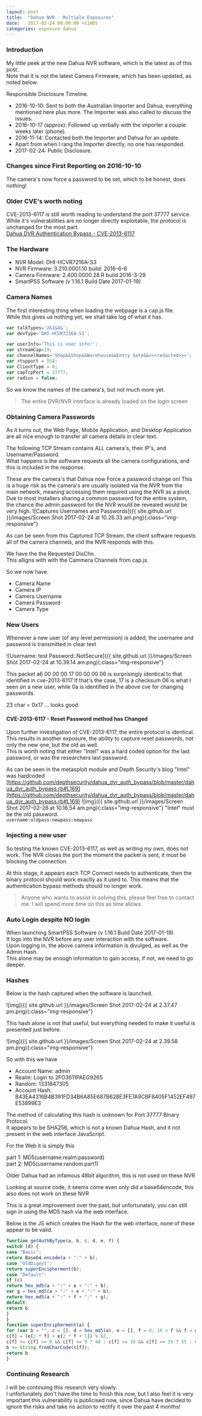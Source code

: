 ```yaml
---
layout: post
title:  "Dahua NVR - Multiple Exposures"
date:   2017-02-24 08:00:00 +11005
categories: exposure dahua
---
```


### Introduction

My little peek at the new Dahua NVR software, which is the latest as of this post.  
Note that it is not the latest Camera Firmware, which has been updated, as noted below.

Responsible Disclosure Timeline.  
- 2016-10-10: Sent to both the Australian Importer and Dahua, everything mentioned here plus more.  The Importer was also called to discuss the issues.
- 2016-10-17 (approx): Followed up verbally with the importer a couple weeks later (phone).
- 2016-11-14: Contacted both the Importer and Dahua for an update.
- Apart from when I rang the Importer directly, no one has responded.
- 2017-02-24: Public Disclosure.

### Changes since First Reporting on 2016-10-10

The camera's now force a password to be set, which to be honest, does nothing!

### Older CVE's worth noting

CVE-2013-6117 is still worth reading to understand the port 37777 service.  
While it's vulnerabilities are no longer directly exploitable, the protocol is unchanged for the most part.  
[Dahua DVR Authentication Bypass - CVE-2013-6117](https://depthsecurity.com/blog/dahua-dvr-authentication-bypass-cve-2013-6117)

### The Hardware

- NVR Model: DHI-HCVR7216A-S3
- NVR Firmware: 3.210.0001.10 build: 2016-6-6
- Camera Firmware: 2.400.0000.28.R build 2016-3-29
- SmartPSS Software (v 1.16.1 Build Date 2017-01-19)

### Camera Names

The first interesting thing when loading the webpage is a cap.js file.  
While this gives us nothing yet, we shall take log of what it has.

```js
var talkTypes='2&1&4&';
var devType='DHI-HCVR7216A-S3';

var userInfo='This is user info!';
var streamCap=19;
var channelNames='Shop&&Shop&&Warehouse&&Entry Gate&&<<<redacted>>>';
var rtspport = 554;
var ClientType = 0;
var capTcpPort = 37777;
var radius = false;
```

So we know the names of the camera's, but not much more yet.

> The entire DVR/NVR interface is already loaded on the login screen

### Obtaining Camera Passwords

As it turns out, the Web Page, Mobile Application, and Desktop Application are all nice enough to transfer all camera details in clear text.

The following TCP Stream contains ALL camera's, their IP's, and Username/Password.  
What happens is the software requests all the camera configurations, and this is included in the response.

These are the camera's that Dahua now Force a password change on!
This is a huge risk as the camera's are usually isolated via the NVR from the main network, meaning accessing them required using the NVR as a pivot.
Due to most installers sharing a common password for the entire system, the chance the admin password for the NVR would be revealed would be very high.
![Captures Usernames and Passwords]({{ site.github.url }}/images/Screen Shot 2017-02-24 at 10.26.33 am.png){:class="img-responsive"}

As can be seen from this Captured TCP Stream, the client software requests all of the camera channels, and the NVR responds with this.

We have the the Requested DisChn.  
This alligns with with the Cammera Channels from cap.js.

So we now have.
- Camera Name
- Camera IP
- Camera Username
- Camera Password
- Camera Type

 
 
### New Users

Whenever a new user (of any level permission) is added, the username and password is transmitted in clear text

![Username: test   Password: NotSecure]({{ site.github.url }}/images/Screen Shot 2017-02-24 at 10.39.14 am.png){:class="img-responsive"}

This packet  a6 00 00 00 17 00 00 00 06 is surprisingly identical to that identified in cve-2013-6117
If that's the case, 17 is a checksum
06 is what I seen on a new user, while 0a is identified in the above cve for changing passwords.

23 char = 0x17 ... looks good.

#### CVE-2013-6117 - Reset Password method has Changed

Upon further investigation of  CVE-2013-6117, the entire protocol is identical.  This results in another exposure, the ability to capture reset passwords, not only the new one, but the old as well.  
This is worth noting that either "Intel" was a hard coded option for the last password, or was the researchers last password.

As can be seen in the metasploit module and Depth Security's blog "Intel" was hardcoded
[https://github.com/depthsecurity/dahua_dvr_auth_bypass/blob/master/dahua_dvr_auth_bypass.rb#L169](https://github.com/depthsecurity/dahua_dvr_auth_bypass/blob/master/dahua_dvr_auth_bypass.rb#L169)
![img]({{ site.github.url }}/images/Screen Shot 2017-02-26 at 10.16.54 am.png){:class="img-responsive"}
"Intel" must be the old password.  
`username:oldpass:newpass:newpass`

### Injecting a new user

So testing the known CVE-2013-6117, as well as writing my own, does not work.  The NVR closes the port the moment the packet is sent, it must be blocking the connection.

At this stage, it appears each TCP Connect needs to authenticate, then the binary protocol should work exactly as it used to.  This means that the authentication bypass methods should no longer work.

> Anyone who wants to assist in solving this, please feel free to contact me.
> I will spend more time on this as time allows.

### Auto Login despite NO login

When launching SmartPSS Software (v 1.16.1 Build Date 2017-01-19)  
It logs into the NVR before any user interaction with the software.  
Upon logging in, the above camera information is divulged, as well as the Admin Hash.  
This alone may be enough information to gain access, if not, we need to go deeper.


### Hashes

Below is the hash captured when the software is launched.

![img]({{ site.github.url }}/images/Screen Shot 2017-02-24 at 2.37.47 pm.png){:class="img-responsive"}

This hash alone is not that useful, but everything needed to make it useful is presented just before.

![img]({{ site.github.url }}/images/Screen Shot 2017-02-24 at 2.39.58 pm.png){:class="img-responsive"}

So with this we have
- Account Name: admin
- Realm: Login to 2FO3611PAEG9265
- Random: 1331847305
- Account Hash: B43EA4316B4B391FD34B6A85E687B628E3FE7A9CBF8405F1452EF497E53899E3

The method of calculating this hash is unknown for Port 37777 Binary Protocol.  
It appears to be SHA256, which is not a known Dahua Hash, and it not present in the web interface JavaScript.

For the Web it is simply this

part 1: MD5(username:realm:password)  
part 2: MD5(username:random:part1)

Older Dahua had an infamous 48bit algorithm, this is not used on these NVR

Looking at source code, it seems come even only did a base64encode, this also does not work on these NVR

This is a great improvement over the past, but unfortunately, you can still sign in using the MD5 hash via the web interface.

Below is the JS which creates the Hash for the web interface, none of these appear to be valid.

```js
function getAuthByType(a, b, c, d, e, f) {
switch (d) {
case "Basic":
return Base64.encode(a + ":" + b);
case "OldDigest":
return superEncipherment(b);
case "Default":
if (c)
return hex_md5(a + ":" + e + ":" + b);
var g = hex_md5(a + ":" + e + ":" + b);
return hex_md5(a + ":" + f + ":" + g);
default:
return b
}
}
function superEncipherment(a) {
for (var b = "", c = [], d = hex_md5(a), e = [], f = 0; 16 > f && f < d.length / 2; f++) e[f] = parseInt(d.slice(2 * f, 2 * f + 2), 16); for (var f = 0; 7 >= f; f++)
c[f] = (e[2 * f] + e[2 * f + 1]) % 62,
c[f] += c[f] >= 0 && c[f] <= 9 ? 48 : c[f] >= 10 && c[f] <= 35 ? 55 : 61,
b += String.fromCharCode(c[f]);
return b
}
```

### Continuing Research

I will be continuing this research very slowly.  
I unfortunately don't have the time to finish this now, but I also feel it is very important this vulnerability is publicised now, since Dahua have decided to ignore the risks and take no action to rectify it over the past 4 months!
